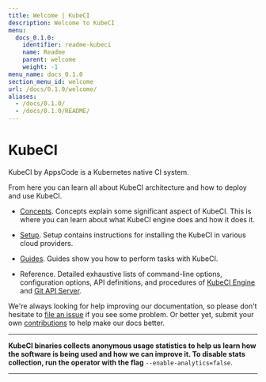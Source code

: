 ```yaml
---
title: Welcome | KubeCI
description: Welcome to KubeCI
menu:
  docs_0.1.0:
    identifier: readme-kubeci
    name: Readme
    parent: welcome
    weight: -1
menu_name: docs_0.1.0
section_menu_id: welcome
url: /docs/0.1.0/welcome/
aliases:
  - /docs/0.1.0/
  - /docs/0.1.0/README/
---
```


# KubeCI

KubeCI by AppsCode is a Kubernetes native CI system.

From here you can learn all about KubeCI architecture and how to deploy and use KubeCI.

- [Concepts](/docs/concepts/). Concepts explain some significant aspect of KubeCI. This is where you can learn about what KubeCI engine does and how it does it.

- [Setup](/docs/setup/). Setup contains instructions for installing the KubeCI in various cloud providers.

- [Guides](/docs/guides/). Guides show you how to perform tasks with KubeCI.

- Reference. Detailed exhaustive lists of command-line options, configuration options, API definitions, and procedures of [KubeCI Engine](/docs/reference/engine) and [Git API Server](/docs/reference/git-apiserver).

We're always looking for help improving our documentation, so please don't hesitate to [file an issue](https://github.com/kube-ci/project/issues/new) if you see some problem. Or better yet, submit your own [contributions](/docs/CONTRIBUTING.md) to help
make our docs better.

---

**KubeCI binaries collects anonymous usage statistics to help us learn how the software is being used and how we can improve it. To disable stats collection, run the operator with the flag** `--enable-analytics=false`.

---
